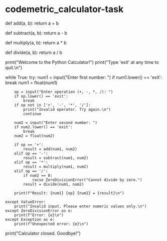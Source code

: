 # codemetric_calculator-task
def add(a, b):
    return a + b

def subtract(a, b):
    return a - b

def multiply(a, b):
    return a * b

def divide(a, b):
    return a / b

print("Welcome to the Python Calculator!")
print("Type 'exit' at any time to quit.\n")

while True:
    try:
        num1 = input("Enter first number: ")
        if num1.lower() == 'exit':
            break
        num1 = float(num1)

        op = input("Enter operation (+, -, *, /): ")
        if op.lower() == 'exit':
            break
        if op not in ['+', '-', '*', '/']:
            print("Invalid operator. Try again.\n")
            continue

        num2 = input("Enter second number: ")
        if num2.lower() == 'exit':
            break
        num2 = float(num2)

        if op == '+':
            result = add(num1, num2)
        elif op == '-':
            result = subtract(num1, num2)
        elif op == '*':
            result = multiply(num1, num2)
        elif op == '/':
            if num2 == 0:
                raise ZeroDivisionError("Cannot divide by zero.")
            result = divide(num1, num2)

        print(f"Result: {num1} {op} {num2} = {result}\n")

    except ValueError:
        print("Invalid input. Please enter numeric values only.\n")
    except ZeroDivisionError as e:
        print(f"Error: {e}\n")
    except Exception as e:
        print(f"Unexpected error: {e}\n")

print("Calculator closed. Goodbye!")
